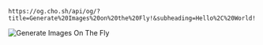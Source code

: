 ```
https://og.cho.sh/api/og/?title=Generate%20Images%20on%20the%20Fly!&subheading=Hello%2C%20World!
```

![Generate Images On The Fly](https://og.cho.sh/api/og/?title=Generate%20Images%20on%20the%20Fly!&subheading=Hello%2C%20World!)
